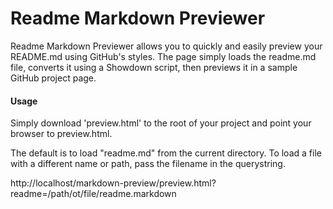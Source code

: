 Readme Markdown Previewer
====
Readme Markdown Previewer allows you to quickly and easily preview your README.md using GitHub's styles. The page simply loads the readme.md file, converts it using a Showdown script, then previews it in a sample GitHub project page.

#### Usage

Simply download 'preview.html' to the root of your project and point your browser to preview.html.

The default is to load "readme.md" from the current directory. To load a file with a different name or path, pass the filename in the querystring.

http://localhost/markdown-preview/preview.html?readme=/path/ot/file/readme.markdown
